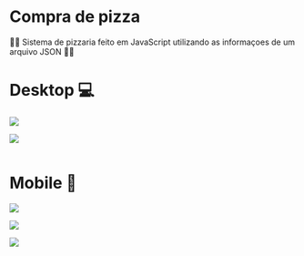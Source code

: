 # Compra de pizza
:pizza::pizza: Sistema de pizzaria feito em JavaScript utilizando as informaçoes de um arquivo JSON :pizza::pizza:
 
# Desktop :computer:

![](https://github.com/rafaelbucard/Compra-de-pizza/blob/master/images/desk01.png)

![](https://github.com/rafaelbucard/Compra-de-pizza/blob/master/images/desk02.png)

![]()

# Mobile :iphone:

![](https://github.com/rafaelbucard/Compra-de-pizza/blob/master/images/mobile01.png)

![](https://github.com/rafaelbucard/Compra-de-pizza/blob/master/images/mobile02.png)

![](https://github.com/rafaelbucard/Compra-de-pizza/blob/master/images/mobile03.png)

